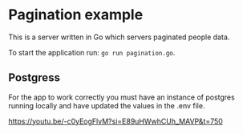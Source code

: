 # Pagination example
This is a server written in Go which servers paginated people data.

To start the application run: `go run pagination.go`.

## Postgress

For the app to work correctly you must have an instance of postgres running locally and have updated the values in the .env file.





https://youtu.be/-c0yEogFlvM?si=E89uHWwhCUh_MAVP&t=750